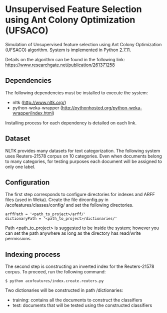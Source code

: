 Unsupervised Feature Selection using Ant Colony Optimization (UFSACO)
===

Simulation of Unsupervised feature selection using Ant Colony Optimization (UFSACO) algorithm. System is implemented in Python 2.7.11.

Details on the algorithm can be found in the following link: https://www.researchgate.net/publication/261371258

Dependencies
---
The following dependencies must be installed to execute the system:

* nltk (http://www.nltk.org/)
* python-weka-wrapper (http://pythonhosted.org/python-weka-wrapper/index.html) 

Installing process for each dependency is detailed on each link.
 
Dataset
---
NLTK provides many datasets for text categorization. The following system uses Reuters-21578 corpus on 10 categories. Even when documents belong to many categories, for testing purposes each document will be assigned to only one label. 

Configuration
---
The first step corresponds to configure directories for indexes and ARFF files (used in Weka). Create the file dirconfig.py in /acofeatures/classes/config/ and set the following directories.

```
arffPath = '<path_to_project>/arff/'
dictionaryPath = '<path_to_project>/dictionaries/'
```
Path <path_to_project> is suggested to be inside the system; however you can set the path anywhere as long as the directory has read/write permissions.

Indexing process
---
The second step is constructing an inverted index for the Reuters-21578 corpus. To proceed, run the following command:
```
$ python acofeatures/index.create.reuters.py
```

Two dictionaries will be constructed in path /dictionaries:
* training: contains all the documents to construct the classifiers
* test: documents that will be tested using the constructed classifiers



